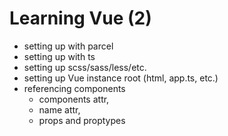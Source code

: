 # Learning Vue (2)

- setting up with parcel
- setting up with ts
- setting up scss/sass/less/etc.
- setting up Vue instance root (html, app.ts, etc.)
- referencing components
  - components attr,
  - name attr,
  - props and proptypes
